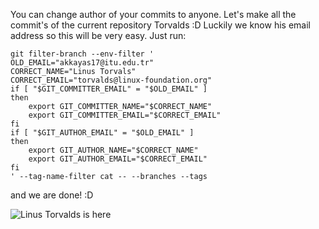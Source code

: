 You can change author of your commits to anyone. Let's make all the commit's of the current repository Torvalds :D Luckily we know his email address so this will be very easy. Just run:
```
git filter-branch --env-filter '
OLD_EMAIL="akkayas17@itu.edu.tr"
CORRECT_NAME="Linus Torvals"
CORRECT_EMAIL="torvalds@linux-foundation.org"
if [ "$GIT_COMMITTER_EMAIL" = "$OLD_EMAIL" ]
then
    export GIT_COMMITTER_NAME="$CORRECT_NAME"
    export GIT_COMMITTER_EMAIL="$CORRECT_EMAIL"
fi
if [ "$GIT_AUTHOR_EMAIL" = "$OLD_EMAIL" ]
then
    export GIT_AUTHOR_NAME="$CORRECT_NAME"
    export GIT_AUTHOR_EMAIL="$CORRECT_EMAIL"
fi
' --tag-name-filter cat -- --branches --tags
```

and we are done! :D

![Linus Torvalds is here](https://raw.github.com/Asocia/til/master/img/linus.jpg)
